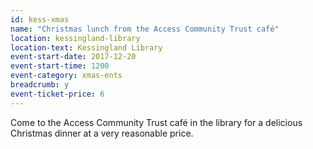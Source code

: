```yaml
---
id: kess-xmas
name: "Christmas lunch from the Access Community Trust café"
location: kessingland-library
location-text: Kessingland Library
event-start-date: 2017-12-20
event-start-time: 1200
event-category: xmas-ents
breadcrumb: y
event-ticket-price: 6
---
```


Come to the Access Community Trust café in the library for a delicious Christmas dinner at a very reasonable price.
